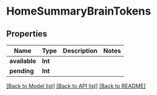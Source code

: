 # HomeSummaryBrainTokens

## Properties
Name | Type | Description | Notes
------------ | ------------- | ------------- | -------------
**available** | **Int** |  | 
**pending** | **Int** |  | 

[[Back to Model list]](../README.md#documentation-for-models) [[Back to API list]](../README.md#documentation-for-api-endpoints) [[Back to README]](../README.md)


